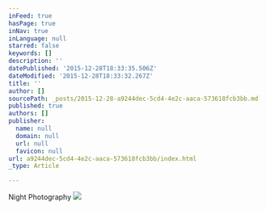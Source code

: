 ```yaml
---
inFeed: true
hasPage: true
inNav: true
inLanguage: null
starred: false
keywords: []
description: ''
datePublished: '2015-12-28T18:33:35.506Z'
dateModified: '2015-12-28T18:33:32.267Z'
title: ''
author: []
sourcePath: _posts/2015-12-28-a9244dec-5cd4-4e2c-aaca-573618fcb3bb.md
published: true
authors: []
publisher:
  name: null
  domain: null
  url: null
  favicon: null
url: a9244dec-5cd4-4e2c-aaca-573618fcb3bb/index.html
_type: Article

---
```

Night Photography
![](https://s3-us-west-2.amazonaws.com/the-grid-img/p/41cf05d27b0f7f95df8bde8ced3ed6751b3db18a.jpg)